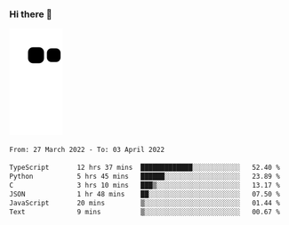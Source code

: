 ### Hi there 👋
![Alt text](https://raw.githubusercontent.com/romain22222/romain22222/output/github-contribution-grid-snake.svg)

<!--START_SECTION:waka-->

```text
From: 27 March 2022 - To: 03 April 2022

TypeScript       12 hrs 37 mins  █████████████░░░░░░░░░░░░   52.40 %
Python           5 hrs 45 mins   ██████░░░░░░░░░░░░░░░░░░░   23.89 %
C                3 hrs 10 mins   ███▒░░░░░░░░░░░░░░░░░░░░░   13.17 %
JSON             1 hr 48 mins    ██░░░░░░░░░░░░░░░░░░░░░░░   07.50 %
JavaScript       20 mins         ▒░░░░░░░░░░░░░░░░░░░░░░░░   01.44 %
Text             9 mins          ▒░░░░░░░░░░░░░░░░░░░░░░░░   00.67 %
```

<!--END_SECTION:waka-->
<!--
**romain22222/romain22222** is a ✨ _special_ ✨ repository because its `README.md` (this file) appears on your GitHub profile.

Here are some ideas to get you started:

- 🔭 I’m currently working on ...
- 🌱 I’m currently learning ...
- 👯 I’m looking to collaborate on ...
- 🤔 I’m looking for help with ...
- 💬 Ask me about ...
- 📫 How to reach me: ...
- 😄 Pronouns: ...
- ⚡ Fun fact: ...
-->

